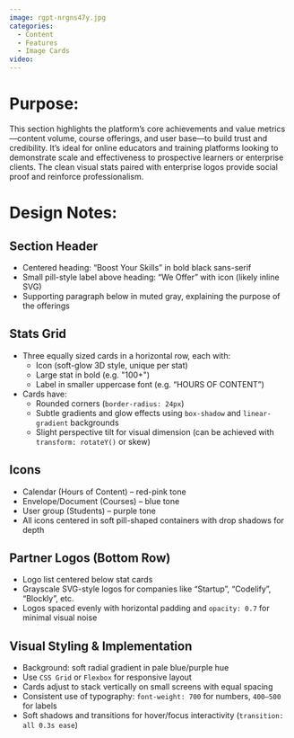```yaml
---
image: rgpt-nrgns47y.jpg
categories:
  - Content
  - Features
  - Image Cards
video:
---
```

# Purpose:
This section highlights the platform’s core achievements and value metrics—content volume, course offerings, and user base—to build trust and credibility. It’s ideal for online educators and training platforms looking to demonstrate scale and effectiveness to prospective learners or enterprise clients. The clean visual stats paired with enterprise logos provide social proof and reinforce professionalism.

# Design Notes:

## Section Header
* Centered heading: “Boost Your Skills” in bold black sans-serif
* Small pill-style label above heading: “We Offer” with icon (likely inline SVG)
* Supporting paragraph below in muted gray, explaining the purpose of the offerings

## Stats Grid
* Three equally sized cards in a horizontal row, each with:
  - Icon (soft-glow 3D style, unique per stat)
  - Large stat in bold (e.g. "100+")
  - Label in smaller uppercase font (e.g. “HOURS OF CONTENT”)
* Cards have:
  - Rounded corners (`border-radius: 24px`)
  - Subtle gradients and glow effects using `box-shadow` and `linear-gradient` backgrounds
  - Slight perspective tilt for visual dimension (can be achieved with `transform: rotateY()` or skew)

## Icons
* Calendar (Hours of Content) – red-pink tone
* Envelope/Document (Courses) – blue tone
* User group (Students) – purple tone
* All icons centered in soft pill-shaped containers with drop shadows for depth

## Partner Logos (Bottom Row)
* Logo list centered below stat cards
* Grayscale SVG-style logos for companies like “Startup”, “Codelify”, “Blockly”, etc.
* Logos spaced evenly with horizontal padding and `opacity: 0.7` for minimal visual noise

## Visual Styling & Implementation
* Background: soft radial gradient in pale blue/purple hue
* Use `CSS Grid` or `Flexbox` for responsive layout
* Cards adjust to stack vertically on small screens with equal spacing
* Consistent use of typography: `font-weight: 700` for numbers, `400–500` for labels
* Soft shadows and transitions for hover/focus interactivity (`transition: all 0.3s ease`)

